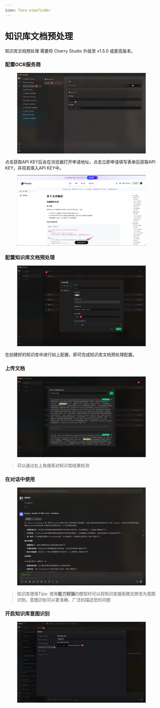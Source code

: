 ```yaml
---
icon: face-viewfinder
---
```


# 知识库文档预处理

知识库文档预处理 需要将 Cherry Studio 升级至 v1.5.0 或更高版本。

### 配置OCR服务商

<figure><img src="../.gitbook/assets/CleanShot 2025-06-03 at 11.50.10@2x (1).jpg" alt=""><figcaption></figcaption></figure>

点击获取API KEY后会在浏览器打开申请地址，点击立即申请填写表单后获取API KEY，并将其填入API KEY中。

<figure><img src="../.gitbook/assets/CleanShot 2025-06-03 at 11.51.55@2x.jpg" alt=""><figcaption></figcaption></figure>

### 配置知识库文档预处理

<figure><img src="../.gitbook/assets/CleanShot 2025-06-03 at 20.01.03@2x.jpg" alt=""><figcaption></figcaption></figure>

在创建好的知识库中进行如上配置，即可完成知识库文档预处理配置。

### 上传文档

<figure><img src="../.gitbook/assets/CleanShot 2025-06-03 at 12.01.59@2x.jpg" alt=""><figcaption></figcaption></figure>

> 可以通过右上角搜索对知识库结果检测

### 在对话中使用

<figure><img src="../.gitbook/assets/CleanShot 2025-06-03 at 14.11.00@2x.jpg" alt=""><figcaption></figcaption></figure>

> 知识库使用Tips: 使用**能力较强**的模型时可以将知识库搜索模式修改为意图识别，意图识别可以更准确、广泛的描述您的问题

### 开启知识库意图识别

<figure><img src="../.gitbook/assets/CleanShot 2025-06-03 at 14.12.47@2x.jpg" alt=""><figcaption></figcaption></figure>
